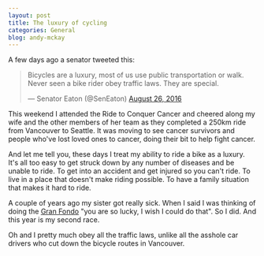 ```yaml
---
layout: post
title: The luxury of cycling
categories: General
blog: andy-mckay
---
```


A few days ago a senator tweeted this:

<blockquote class="twitter-tweet" data-lang="en"><p lang="en" dir="ltr">Bicycles are a luxury, most of us use public transportation or walk. Never seen a bike rider obey traffic laws. They are special.</p>&mdash; Senator Eaton (@SenEaton) <a href="https://twitter.com/SenEaton/status/769222300545744896">August 26, 2016</a></blockquote>

This weekend I attended the Ride to Conquer Cancer and cheered along my wife and the other members of her team as they completed a 250km ride from Vancouver to Seattle. It was moving to see cancer survivors and people who've lost loved ones to cancer, doing their bit to help fight cancer.

And let me tell you, these days I treat my ability to ride a bike as a luxury.  It's all too easy to get struck down by any number of diseases and be unable to ride. To get into an accident and get injured so you can't ride. To live in a place that doesn't make riding possible. To have a family situation that makes it hard to ride.

A couple of years ago my sister got really sick. When I said I was thinking of doing the <a href="https://mckay.pub.ca/2015-09-12-gran-fondo/">Gran Fondo</a> "you are so lucky, I wish I could do that". So I did. And this year is my second race.

Oh and I pretty much obey all the traffic laws, unlike all the asshole car drivers who cut down the bicycle routes in Vancouver.
